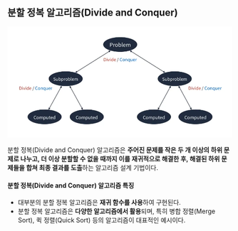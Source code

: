 ## 분할 정복 알고리즘(Divide and Conquer)

![분할 정복](/assets/images/algorithm/sort/divide_and_conquer.webp)

분할 정복(Divide and Conquer) 알고리즘은 **주어진 문제를 작은 두 개 이상의 하위 문제로 나누고, 더 이상 분할할 수 없을 때까지 이를 재귀적으로 해결한 후, 해결된 하위 문제들을 합쳐 최종 결과를 도출**하는 알고리즘 설계 기법이다.

#### 분할 정복(Divide and Conquer) 알고리즘 특징

- 대부분의 분할 정복 알고리즘은 **재귀 함수를 사용**하여 구현된다.
- 분할 정복 알고리즘은 **다양한 알고리즘에서 활용**되며, 특히 병합 정렬(Merge Sort), 퀵 정렬(Quick Sort) 등의 알고리즘이 대표적인 예시이다.

<br />

